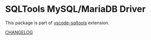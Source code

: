 # SQLTools MySQL/MariaDB Driver

This package is part of [vscode-sqltools](https://vscode-sqltools.mteixeira.dev/) extension.

[CHANGELOG](./CHANGELOG.md)